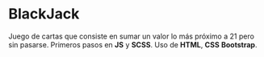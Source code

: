 # BlackJack
Juego de cartas que consiste en sumar un valor lo más próximo a 21 pero sin pasarse. Primeros pasos en **JS** y **SCSS**. Uso de **HTML**, **CSS** **Bootstrap**.
